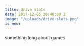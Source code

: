 ```yaml
---
title: drive slots
date: 2017-12-05 20:40:00 Z
image: "/uploads/drive-slots.png"
is new: 
---
```


something long about games